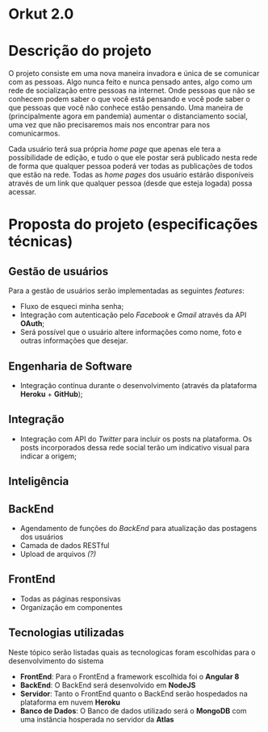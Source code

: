 # Orkut 2.0
# Descrição do projeto
O projeto consiste em uma nova maneira invadora e única de se comunicar com as pessoas. Algo nunca feito e nunca pensado antes, algo como um rede de socialização entre pessoas na internet. Onde pessoas que não se conhecem podem saber o que você está pensando e você pode saber o que pessoas que você não conhece estão pensando. Uma maneira de (principalmente agora em pandemia) aumentar o distanciamento social, uma vez que não precisaremos mais nos encontrar para nos comunicarmos.

Cada usuário terá sua própria *home page* que apenas ele tera a possibilidade de edição, e tudo o que ele postar será publicado nesta rede de forma que qualquer pessoa poderá ver todas as publicações de todos que estão na rede. Todas as *home pages* dos usuário estárão disponíveis através de um link que qualquer pessoa (desde que esteja logada) possa acessar. 

# Proposta do projeto (especificações técnicas)  
## Gestão de usuários
Para a gestão de usuários serão implementadas as seguintes *features*:
* Fluxo de esqueci minha senha;
* Integração com autenticação pelo *Facebook* e *Gmail* através da API **OAuth**;
* Será possível que o usuário altere informações como nome, foto e outras informações que desejar.

## Engenharia de Software
* Integração contínua durante o desenvolvimento (através da plataforma **Heroku** + **GitHub**);

## Integração
* Integração com API do *Twitter* para incluir os posts na plataforma. Os posts incorporados dessa rede social terão um indicativo visual para indicar a origem;

## Inteligência

## BackEnd
* Agendamento de funções do *BackEnd* para atualização das postagens dos usuários
* Camada de dados RESTful
* Upload de arquivos *(?)*

## FrontEnd
* Todas as páginas responsivas
* Organização em componentes


## Tecnologias utilizadas
Neste tópico serão listadas quais as tecnologicas foram escolhidas para o desenvolvimento do sistema
* **FrontEnd**: Para o FrontEnd a framework escolhida foi o **Angular 8**
* **BackEnd**: O BackEnd será desenvolvido em **NodeJS**
* **Servidor**: Tanto o FrontEnd quanto o BackEnd serão hospedados na plataforma em nuvem **Heroku**
* **Banco de Dados**: O Banco de dados utilizado será o **MongoDB** com uma instância hosperada no servidor da **Atlas**